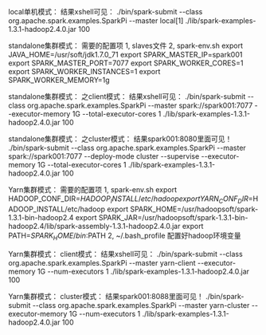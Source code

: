 local单机模式：
结果xshell可见：
./bin/spark-submit --class org.apache.spark.examples.SparkPi --master local[1] ./lib/spark-examples-1.3.1-hadoop2.4.0.jar 100

standalone集群模式：
需要的配置项
1, slaves文件
2, spark-env.sh
export JAVA_HOME=/usr/soft/jdk1.7.0_71
export SPARK_MASTER_IP=spark001
export SPARK_MASTER_PORT=7077
export SPARK_WORKER_CORES=1
export SPARK_WORKER_INSTANCES=1
export SPARK_WORKER_MEMORY=1g

standalone集群模式：
之client模式：
结果xshell可见：
./bin/spark-submit --class org.apache.spark.examples.SparkPi --master spark://spark001:7077 --executor-memory 1G --total-executor-cores 1 ./lib/spark-examples-1.3.1-hadoop2.4.0.jar 100


standalone集群模式：
之cluster模式：
结果spark001:8080里面可见！
./bin/spark-submit --class org.apache.spark.examples.SparkPi --master spark://spark001:7077 --deploy-mode cluster --supervise --executor-memory 1G --total-executor-cores 1 ./lib/spark-examples-1.3.1-hadoop2.4.0.jar 100

Yarn集群模式：
需要的配置项
1, spark-env.sh
export HADOOP_CONF_DIR=$HADOOP_INSTALL/etc/hadoop
export YARN_CONF_DIR=$HADOOP_INSTALL/etc/hadoop
export SPARK_HOME=/usr/hadoopsoft/spark-1.3.1-bin-hadoop2.4
export SPARK_JAR=/usr/hadoopsoft/spark-1.3.1-bin-hadoop2.4/lib/spark-assembly-1.3.1-hadoop2.4.0.jar
export PATH=$SPARK_HOME/bin:$PATH
2, ~/.bash_profile
配置好hadoop环境变量

Yarn集群模式：
client模式：
结果xshell可见：
./bin/spark-submit --class org.apache.spark.examples.SparkPi --master yarn-client --executor-memory 1G --num-executors 1 ./lib/spark-examples-1.3.1-hadoop2.4.0.jar 100

Yarn集群模式：
cluster模式：
结果spark001:8088里面可见！
./bin/spark-submit --class org.apache.spark.examples.SparkPi --master yarn-cluster --executor-memory 1G --num-executors 1 ./lib/spark-examples-1.3.1-hadoop2.4.0.jar 100
